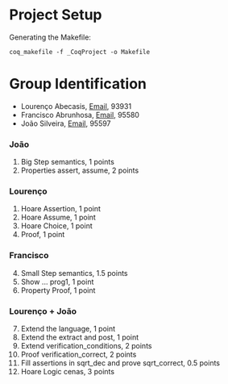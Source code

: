 # Project Setup 

Generating the Makefile:
```
coq_makefile -f _CoqProject -o Makefile
```
# Group Identification
- Lourenço Abecasis, [Email](lourenco.abecasis@tecnico.ulisboa.pt), 93931
- Francisco Abrunhosa, [Email](francisco.abrunhosa@tecnico.ulisboa.pt), 95580
- João Silveira, [Email](joao.freixial.silveira@tecnico.ulisboa.pt), 95597

### João 
1. Big Step semantics, 1 points
2. Properties assert, assume, 2 points

### Lourenço
1. Hoare Assertion, 1 point
2. Hoare Assume, 1 point
3. Hoare Choice, 1 point
4. Proof, 1 point

### Francisco
4. Small Step semantics, 1.5 points
5. Show ... prog1, 1 point
6. Property Proof, 1 point

### Lourenço + João
7. Extend the language, 1 point
8. Extend the extract and post, 1 point
9. Extend verification_conditions, 2 points
10. Proof verification_correct, 2 points
11. Fill assertions in sqrt_dec and prove sqrt_correct, 0.5 points
12. Hoare Logic cenas, 3 points
